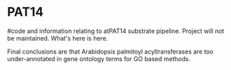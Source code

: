 # PAT14
#code and information relating to atPAT14 substrate pipeline. 
Project will not be maintained. What's here is here.

Final conclusions are that Arabidopsis palmitoyl acyltransferases are too under-annotated in gene ontology terms for GO based methods. 
